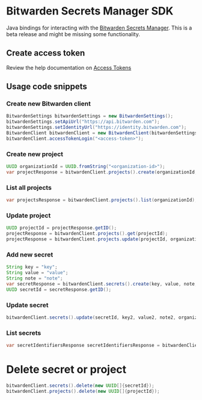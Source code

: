 # Bitwarden Secrets Manager SDK

Java bindings for interacting with the [Bitwarden Secrets Manager]. This is a beta release and might be missing some
functionality.

## Create access token

Review the help documentation on [Access Tokens]

## Usage code snippets

### Create new Bitwarden client

```java
BitwardenSettings bitwardenSettings = new BitwardenSettings();
bitwardenSettings.setApiUrl("https://api.bitwarden.com");
bitwardenSettings.setIdentityUrl("https://identity.bitwarden.com");
BitwardenClient bitwardenClient = new BitwardenClient(bitwardenSettings);
bitwardenClient.accessTokenLogin("<access-token>");
```

### Create new project

```java
UUID organizationId = UUID.fromString("<organization-id>");
var projectResponse = bitwardenClient.projects().create(organizationId, "TestProject");
```

### List all projects

```java
var projectsResponse = bitwardenClient.projects().list(organizationId);
```

### Update project

```java
UUID projectId = projectResponse.getID();
projectResponse = bitwardenClient.projects().get(projectId);
projectResponse = bitwardenClient.projects.update(projectId, organizationId, "TestProjectUpdated");
```

### Add new secret

```java
String key = "key";
String value = "value";
String note = "note";
var secretResponse = bitwardenClient.secrets().create(key, value, note, organizationId, new UUID[]{projectId});
UUID secretId = secretResponse.getID();
```

### Update secret

```java
bitwardenClient.secrets().update(secretId, key2, value2, note2, organizationId, new UUID[]{projectId});
```

### List secrets

```java
var secretIdentifiersResponse secretIdentifiersResponse = bitwardenClient.secrets().list(organizationId);
```

# Delete secret or project

```java
bitwardenClient.secrets().delete(new UUID[]{secretId});
bitwardenClient.projects().delete(new UUID[]{projectId});
```

[Access Tokens]: https://bitwarden.com/help/access-tokens/

[Bitwarden Secrets Manager]: https://bitwarden.com/products/secrets-manager/